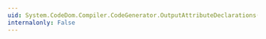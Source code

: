 ```yaml
---
uid: System.CodeDom.Compiler.CodeGenerator.OutputAttributeDeclarations(System.CodeDom.CodeAttributeDeclarationCollection)
internalonly: False
---
```

